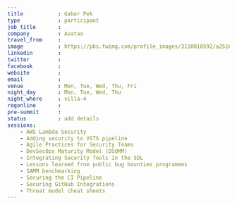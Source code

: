 ```yaml
---
title           : Gabor Pek
type            : participant
job_title       :
company         : Avatao
travel_from     :
image           : https://pbs.twimg.com/profile_images/3110010592/a25167c66be890a1c83386f135b41728_400x400.jpeg
linkedin        :
twitter         :
facebook        :
website         :
email           :
venue           : Mon, Tue, Wed, Thu, Fri
night_day       : Mon, Tue, Wed, Thu
night_where     : villa-4
regonline       :
pre-summit      :
status          : add details
sessions:
    - AWS Lambda Security
    - Adding security to VSTS pipeline
    - Agile Practices for Security Teams
    - DevSecOps Maturity Model (DSOMM)
    - Integrating Security Tools in the SDL
    - Lessons learned from public bug bounties programmes
    - SAMM benchmarking
    - Securing the CI Pipeline
    - Securing GitHub Integrations
    - Threat model cheat sheets
---
```


<!-- put more details about participant here -->
